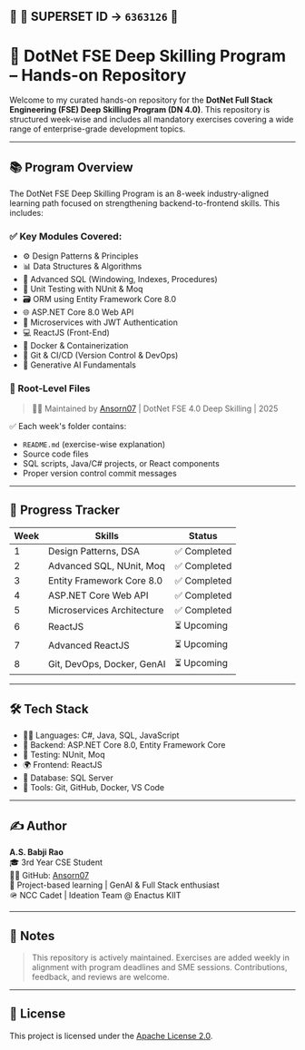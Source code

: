
## 🧾 **🔹 SUPERSET ID → `6363126` 🔹**

# 💼 DotNet FSE Deep Skilling Program – Hands-on Repository

Welcome to my curated hands-on repository for the **DotNet Full Stack Engineering (FSE) Deep Skilling Program (DN 4.0)**. This repository is structured week-wise and includes all mandatory exercises covering a wide range of enterprise-grade development topics.

---
## 📚 Program Overview

The DotNet FSE Deep Skilling Program is an 8-week industry-aligned learning path focused on strengthening backend-to-frontend skills. This includes:

### ✅ Key Modules Covered:
- ⚙️ Design Patterns & Principles
- 📊 Data Structures & Algorithms
- 🧠 Advanced SQL (Windowing, Indexes, Procedures)
- 🧪 Unit Testing with NUnit & Moq
- 🗃️ ORM using Entity Framework Core 8.0
- 🌐 ASP.NET Core 8.0 Web API
- 🧩 Microservices with JWT Authentication
- 💻 ReactJS (Front-End)
- 🐳 Docker & Containerization
- 🔀 Git & CI/CD (Version Control & DevOps)
- 🤖 Generative AI Fundamentals
 

### 📄 Root-Level Files
> 🧑‍💻 Maintained by [Ansorn07](https://github.com/Ansorn07) | DotNet FSE 4.0 Deep Skilling | 2025

✅ Each week's folder contains:
- `README.md` (exercise-wise explanation)
- Source code files
- SQL scripts, Java/C# projects, or React components
- Proper version control commit messages

---
## 🚀 Progress Tracker

| Week | Skills                             | Status       |
|------|------------------------------------|--------------|
| 1    | Design Patterns, DSA               | ✅ Completed |
| 2    | Advanced SQL, NUnit, Moq           | ✅ Completed |
| 3    | Entity Framework Core 8.0          | ✅ Completed |
| 4    | ASP.NET Core Web API               | ✅ Completed |
| 5    | Microservices Architecture         | ✅ Completed |
| 6    | ReactJS                            | ⏳ Upcoming |
| 7    | Advanced ReactJS                   | ⏳ Upcoming |
| 8    | Git, DevOps, Docker, GenAI         | ⏳ Upcoming |

---

## 🛠️ Tech Stack

- 👨‍💻 Languages: C#, Java, SQL, JavaScript
- 💾 Backend: ASP.NET Core 8.0, Entity Framework Core
- 🧪 Testing: NUnit, Moq
- 🌍 Frontend: ReactJS
- 🐬 Database: SQL Server
- 🐳 Tools: Git, GitHub, Docker, VS Code

---

## ✍️ Author

**A.S. Babji Rao**  
🎓 3rd Year CSE Student  
👨‍💻 GitHub: [Ansorn07](https://github.com/Ansorn07)  
📌 Project-based learning | GenAI & Full Stack enthusiast  
🪖 NCC Cadet | Ideation Team @ Enactus KIIT

---

## 📌 Notes

> This repository is actively maintained. Exercises are added weekly in alignment with program deadlines and SME sessions. Contributions, feedback, and reviews are welcome.

---

## 📃 License

This project is licensed under the [Apache License 2.0](LICENSE).

